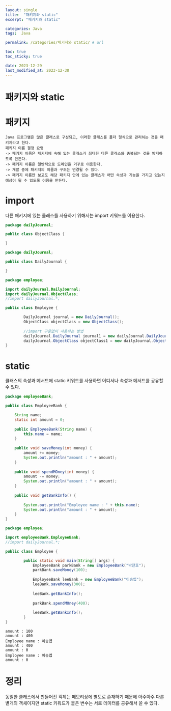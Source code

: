 ```yaml
---
layout: single
title:  "패키지와 static"
excerpt: "패키지와 static"

categories: Java
tags:  Java

permalink: /categories/패키지와 static/ # url

toc: true
toc_sticky: true

date: 2023-12-29
last_modified_at: 2023-12-30
---
```


# 패키지와 static
# 패키지
```
Java 프로그램은 많은 클래스로 구성되고, 이러한 클래스를 폴더 형식으로 관리하는 것을 패키지라고 한다.
패키지 이름 결정 요령
-> 패키지 이름은 패키지에 속해 있는 클래스가 최대한 다른 클래스와 중복되는 것을 방지하도록 만든다.
-> 패키지 이름은 일반적으로 도메인을 거꾸로 이용한다.
-> 개발 중에 패키지의 이름과 구조는 변경될 수 있다.
-> 패키지 이름만 보고도 해당 패키지 안에 있는 클래스가 어떤 속성과 기능을 가지고 있는지 예상이 될 수 있도록 이름을 만든다.
```
# import
다른 패키지에 있는 클래스를 사용하기 위해서는 import 키워드를 이용한다.

```java
package dailyJournal;

public class ObjectClass {

}
```

```java
package dailyJournal;

public class DailyJournal {

}
```

```java
package employee;

import dailyJournal.DailyJournal;
import dailyJournal.ObjectClass;
//import dailyJournal.*;

public class Employee {

		DailyJournal journal = new DailyJournal();
		ObjectClass objectClass = new ObjectClass();
		
		//import 구문없이 사용하는 방법
		dailyJournal.DailyJournal journal1 = new dailyJournal.DailyJournal();
		dailyJournal.ObjectClass objectClass1 = new dailyJournal.ObjectClass();
}
```

# static
클래스의 속성과 메서드에 static 키워드를 사용하면 어디서나 속성과 메서드를 공유할 수 있다.

```java
package employeeBank;

public class EmployeeBank {

	String name;
	static int amount = 0;
	
	public EmployeeBank(String name) {
		this.name = name;
	}
	
	public void saveMoney(int money) {
		amount += money;
		System.out.println("amount : " + amount);
	}
	
	public void spendMOney(int money) {
		amount -= money;
		System.out.println("amount : " + amount);
	}
	
	public void getBankInfo() {
		
		System.out.println("Employee name : " + this.name);
		System.out.println("amount : " + amount);
	}
}
```

```java
package employee;

import employeeBank.EmployeeBank;
//import dailyJournal.*;

public class Employee {

		public static void main(String[] args) {
			EmployeeBank parkBank = new EmployeeBank("박찬호");
			parkBank.saveMoney(100);
			
			EmployeeBank leeBank = new EmployeeBank("이승엽");
			leeBank.saveMoney(300);
			
			leeBank.getBankInfo();
			
			parkBank.spendMOney(400);
			
			leeBank.getBankInfo();
		}
}
```
    amount : 100
    amount : 400
    Employee name : 이승엽
    amount : 400
    amount : 0
    Employee name : 이승엽
    amount : 0
# 정리
동일한 클래스에서 만들어진 객체는 메모리상에 별도로 존재하기 때문에 아주아주 다른 별개의 객체이지만 static 키워드가 붙은 변수는 서로 데이터를 공유해서 쓸 수 있다.
